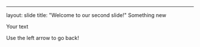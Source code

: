 ---

layout: slide
title: "Welcome to our second slide!"
Something new
	
Your text
	
Use the left arrow to go back!
